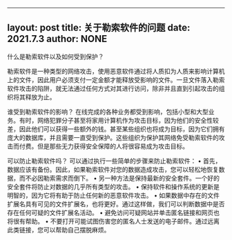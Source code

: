 ------------------
layout:   post
title:    关于勒索软件的问题
date:     2021.7.3
author:   NONE
-------------------

什么是勒索软件以及如何受到保护？

勒索软件是一种类型的网络攻击，使用恶意软件通过将人质扣为人质来影响计算机上的文件，因此用户必须支付一定金额才能释放受影响的文件。一旦文件落入勒索软件攻击的陷阱，就无法通过任何方式对其进行访问，除非并且直到引起攻击的组织将其释放为止。

谁受到勒索软件的影响？
在线完成的各种业务都受到影响，包括小型和大型业务。有时，网络犯罪分子甚至将家用计算机作为攻击目标，因为他们的安全性较差，因此他们可以获得一些额外的钱。甚至某些组织也将成为目标，因为它们拥有庞大的数据库，并且需要一直受到保护。这些组织为保护其网络免受勒索软件的攻击而付费。但是那些无力获得安全保障的人将很容易成为攻击目标。

可以防止勒索软件吗？
可以通过执行一些简单的步骤来防止勒索软件：
 • 首先，数据应该有备份。因此，如果勒索软件对您的数据造成攻击，您可以轻松地恢复数据，而不必因勒索需求而倒下。
 • 另一种方法是保持最新的安全套件。一个好的安全套件将防止对数据的几乎所有类型的攻击。
 • 保持软件和操作系统的更新是明智的，因为它将有助于防止任何新的恶意软件攻击。
 • 如果数据中存在的文件扩展名具有可见的文件扩展名，也将更好。通过这样做，我们可以判断数据中是否存在任何可疑的文件扩展名活动。
 • 避免访问可疑网站并单击匿名链接和网页也将很有帮助。
 • 不要打开可能试图伤害您的匿名人士发送的电子邮件。通过远离此类链接，您可以帮助自己摆脱麻烦。
